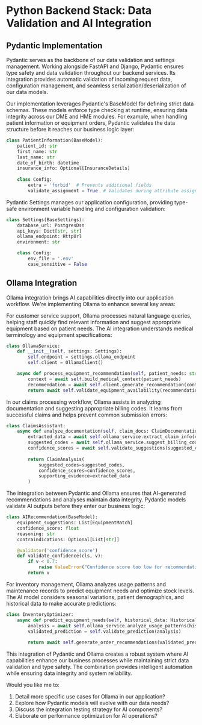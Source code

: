 # Python Backend Stack: Data Validation and AI Integration

## Pydantic Implementation

Pydantic serves as the backbone of our data validation and settings management. Working alongside FastAPI and Django, Pydantic ensures type safety and data validation throughout our backend services. Its integration provides automatic validation of incoming request data, configuration management, and seamless serialization/deserialization of our data models.

Our implementation leverages Pydantic's BaseModel for defining strict data schemas. These models enforce type checking at runtime, ensuring data integrity across our DME and HME modules. For example, when handling patient information or equipment orders, Pydantic validates the data structure before it reaches our business logic layer:

```python
class PatientInformation(BaseModel):
    patient_id: str
    first_name: str
    last_name: str
    date_of_birth: datetime
    insurance_info: Optional[InsuranceDetails]
    
    class Config:
        extra = 'forbid'  # Prevents additional fields
        validate_assignment = True  # Validates during attribute assignment
```

Pydantic Settings manages our application configuration, providing type-safe environment variable handling and configuration validation:

```python
class Settings(BaseSettings):
    database_url: PostgresDsn
    api_keys: Dict[str, str]
    ollama_endpoint: HttpUrl
    environment: str

    class Config:
        env_file = '.env'
        case_sensitive = False
```

## Ollama Integration

Ollama integration brings AI capabilities directly into our application workflow. We're implementing Ollama to enhance several key areas:

For customer service support, Ollama processes natural language queries, helping staff quickly find relevant information and suggest appropriate equipment based on patient needs. The AI integration understands medical terminology and equipment specifications:

```python
class OllamaService:
    def __init__(self, settings: Settings):
        self.endpoint = settings.ollama_endpoint
        self.client = OllamaClient()

    async def process_equipment_recommendation(self, patient_needs: str) -> List[Equipment]:
        context = await self.build_medical_context(patient_needs)
        recommendation = await self.client.generate_recommendation(context)
        return await self.validate_equipment_availability(recommendation)
```

In our claims processing workflow, Ollama assists in analyzing documentation and suggesting appropriate billing codes. It learns from successful claims and helps prevent common submission errors:

```python
class ClaimsAssistant:
    async def analyze_documentation(self, claim_docs: ClaimDocumentation) -> ClaimAnalysis:
        extracted_data = await self.ollama_service.extract_claim_info(claim_docs)
        suggested_codes = await self.ollama_service.suggest_billing_codes(extracted_data)
        confidence_scores = await self.validate_suggestions(suggested_codes)
        
        return ClaimAnalysis(
            suggested_codes=suggested_codes,
            confidence_scores=confidence_scores,
            supporting_evidence=extracted_data
        )
```

The integration between Pydantic and Ollama ensures that AI-generated recommendations and analyses maintain data integrity. Pydantic models validate AI outputs before they enter our business logic:

```python
class AIRecommendation(BaseModel):
    equipment_suggestions: List[EquipmentMatch]
    confidence_score: float
    reasoning: str
    contraindications: Optional[List[str]]

    @validator('confidence_score')
    def validate_confidence(cls, v):
        if v < 0.7:
            raise ValueError("Confidence score too low for recommendation")
        return v
```

For inventory management, Ollama analyzes usage patterns and maintenance records to predict equipment needs and optimize stock levels. The AI model considers seasonal variations, patient demographics, and historical data to make accurate predictions:

```python
class InventoryOptimizer:
    async def predict_equipment_needs(self, historical_data: HistoricalUsage) -> InventoryPrediction:
        analysis = await self.ollama_service.analyze_usage_patterns(historical_data)
        validated_prediction = self.validate_prediction(analysis)
        
        return await self.generate_order_recommendations(validated_prediction)
```

This integration of Pydantic and Ollama creates a robust system where AI capabilities enhance our business processes while maintaining strict data validation and type safety. The combination provides intelligent automation while ensuring data integrity and system reliability.

Would you like me to:
1. Detail more specific use cases for Ollama in our application?
2. Explore how Pydantic models will evolve with our data needs?
3. Discuss the integration testing strategy for AI components?
4. Elaborate on performance optimization for AI operations?